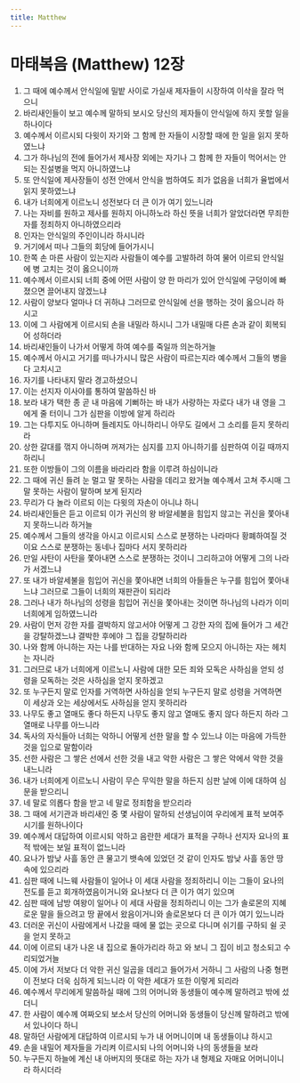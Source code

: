 ```yaml
---
title: Matthew
---
```


# 마태복음 (Matthew) 12장
1. 그 때에 예수께서 안식일에 밀밭 사이로 가실새 제자들이 시장하여 이삭을 잘라 먹으니
1. 바리새인들이 보고 예수께 말하되 보시오 당신의 제자들이 안식일에 하지 못할 일을 하나이다
1. 예수께서 이르시되 다윗이 자기와 그 함께 한 자들이 시장할 때에 한 일을 읽지 못하였느냐
1. 그가 하나님의 전에 들어가서 제사장 외에는 자기나 그 함께 한 자들이 먹어서는 안 되는 진설병을 먹지 아니하였느냐
1. 또 안식일에 제사장들이 성전 안에서 안식을 범하여도 죄가 없음을 너희가 율법에서 읽지 못하였느냐
1. 내가 너희에게 이르노니 성전보다 더 큰 이가 여기 있느니라
1. 나는 자비를 원하고 제사를 원하지 아니하노라 하신 뜻을 너희가 알았더라면 무죄한 자를 정죄하지 아니하였으리라
1. 인자는 안식일의 주인이니라 하시니라
1. 거기에서 떠나 그들의 회당에 들어가시니
1. 한쪽 손 마른 사람이 있는지라 사람들이 예수를 고발하려 하여 물어 이르되 안식일에 병 고치는 것이 옳으니이까
1. 예수께서 이르시되 너희 중에 어떤 사람이 양 한 마리가 있어 안식일에 구덩이에 빠졌으면 끌어내지 않겠느냐
1. 사람이 양보다 얼마나 더 귀하냐 그러므로 안식일에 선을 행하는 것이 옳으니라 하시고
1. 이에 그 사람에게 이르시되 손을 내밀라 하시니 그가 내밀매 다른 손과 같이 회복되어 성하더라
1. 바리새인들이 나가서 어떻게 하여 예수를 죽일까 의논하거늘
1. 예수께서 아시고 거기를 떠나가시니 많은 사람이 따르는지라 예수께서 그들의 병을 다 고치시고
1. 자기를 나타내지 말라 경고하셨으니
1. 이는 선지자 이사야를 통하여 말씀하신 바
1. 보라 내가 택한 종 곧 내 마음에 기뻐하는 바 내가 사랑하는 자로다 내가 내 영을 그에게 줄 터이니 그가 심판을 이방에 알게 하리라
1. 그는 다투지도 아니하며 들레지도 아니하리니 아무도 길에서 그 소리를 듣지 못하리라
1. 상한 갈대를 꺾지 아니하며 꺼져가는 심지를 끄지 아니하기를 심판하여 이길 때까지 하리니
1. 또한 이방들이 그의 이름을 바라리라 함을 이루려 하심이니라
1. 그 때에 귀신 들려 눈 멀고 말 못하는 사람을 데리고 왔거늘 예수께서 고쳐 주시매 그 말 못하는 사람이 말하며 보게 된지라
1. 무리가 다 놀라 이르되 이는 다윗의 자손이 아니냐 하니
1. 바리새인들은 듣고 이르되 이가 귀신의 왕 바알세불을 힘입지 않고는 귀신을 쫓아내지 못하느니라 하거늘
1. 예수께서 그들의 생각을 아시고 이르시되 스스로 분쟁하는 나라마다 황폐하여질 것이요 스스로 분쟁하는 동네나 집마다 서지 못하리라
1. 만일 사탄이 사탄을 쫓아내면 스스로 분쟁하는 것이니 그리하고야 어떻게 그의 나라가 서겠느냐
1. 또 내가 바알세불을 힘입어 귀신을 쫓아내면 너희의 아들들은 누구를 힘입어 쫓아내느냐 그러므로 그들이 너희의 재판관이 되리라
1. 그러나 내가 하나님의 성령을 힘입어 귀신을 쫓아내는 것이면 하나님의 나라가 이미 너희에게 임하였느니라
1. 사람이 먼저 강한 자를 결박하지 않고서야 어떻게 그 강한 자의 집에 들어가 그 세간을 강탈하겠느냐 결박한 후에야 그 집을 강탈하리라
1. 나와 함께 아니하는 자는 나를 반대하는 자요 나와 함께 모으지 아니하는 자는 헤치는 자니라
1. 그러므로 내가 너희에게 이르노니 사람에 대한 모든 죄와 모독은 사하심을 얻되 성령을 모독하는 것은 사하심을 얻지 못하겠고
1. 또 누구든지 말로 인자를 거역하면 사하심을 얻되 누구든지 말로 성령을 거역하면 이 세상과 오는 세상에서도 사하심을 얻지 못하리라
1. 나무도 좋고 열매도 좋다 하든지 나무도 좋지 않고 열매도 좋지 않다 하든지 하라 그 열매로 나무를 아느니라
1. 독사의 자식들아 너희는 악하니 어떻게 선한 말을 할 수 있느냐 이는 마음에 가득한 것을 입으로 말함이라
1. 선한 사람은 그 쌓은 선에서 선한 것을 내고 악한 사람은 그 쌓은 악에서 악한 것을 내느니라
1. 내가 너희에게 이르노니 사람이 무슨 무익한 말을 하든지 심판 날에 이에 대하여 심문을 받으리니
1. 네 말로 의롭다 함을 받고 네 말로 정죄함을 받으리라
1. 그 때에 서기관과 바리새인 중 몇 사람이 말하되 선생님이여 우리에게 표적 보여주시기를 원하나이다
1. 예수께서 대답하여 이르시되 악하고 음란한 세대가 표적을 구하나 선지자 요나의 표적 밖에는 보일 표적이 없느니라
1. 요나가 밤낮 사흘 동안 큰 물고기 뱃속에 있었던 것 같이 인자도 밤낮 사흘 동안 땅 속에 있으리라
1. 심판 때에 니느웨 사람들이 일어나 이 세대 사람을 정죄하리니 이는 그들이 요나의 전도를 듣고 회개하였음이거니와 요나보다 더 큰 이가 여기 있으며
1. 심판 때에 남방 여왕이 일어나 이 세대 사람을 정죄하리니 이는 그가 솔로몬의 지혜로운 말을 들으려고 땅 끝에서 왔음이거니와 솔로몬보다 더 큰 이가 여기 있느니라
1. 더러운 귀신이 사람에게서 나갔을 때에 물 없는 곳으로 다니며 쉬기를 구하되 쉴 곳을 얻지 못하고
1. 이에 이르되 내가 나온 내 집으로 돌아가리라 하고 와 보니 그 집이 비고 청소되고 수리되었거늘
1. 이에 가서 저보다 더 악한 귀신 일곱을 데리고 들어가서 거하니 그 사람의 나중 형편이 전보다 더욱 심하게 되느니라 이 악한 세대가 또한 이렇게 되리라
1. 예수께서 무리에게 말씀하실 때에 그의 어머니와 동생들이 예수께 말하려고 밖에 섰더니
1. 한 사람이 예수께 여짜오되 보소서 당신의 어머니와 동생들이 당신께 말하려고 밖에 서 있나이다 하니
1. 말하던 사람에게 대답하여 이르시되 누가 내 어머니이며 내 동생들이냐 하시고
1. 손을 내밀어 제자들을 가리켜 이르시되 나의 어머니와 나의 동생들을 보라
1. 누구든지 하늘에 계신 내 아버지의 뜻대로 하는 자가 내 형제요 자매요 어머니이니라 하시더라
